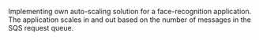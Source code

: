 Implementing own auto-scaling solution for a face-recognition application. The application scales in and out based on the number of messages in the SQS request queue.
